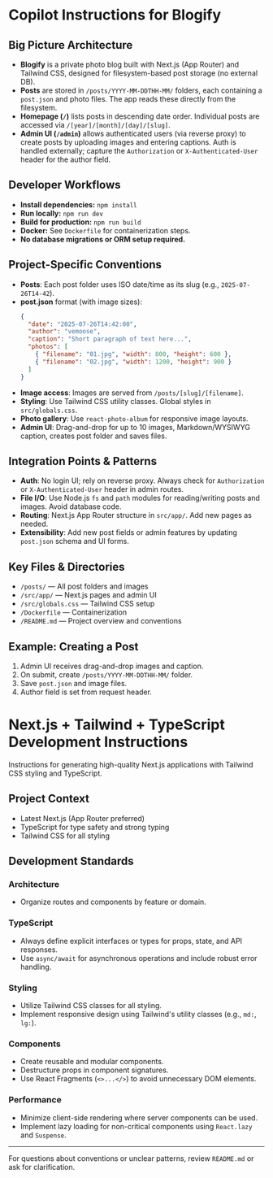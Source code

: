 # Copilot Instructions for Blogify

## Big Picture Architecture
- **Blogify** is a private photo blog built with Next.js (App Router) and Tailwind CSS, designed for filesystem-based post storage (no external DB).
- **Posts** are stored in `/posts/YYYY-MM-DDTHH-MM/` folders, each containing a `post.json` and photo files. The app reads these directly from the filesystem.
- **Homepage (`/`)** lists posts in descending date order. Individual posts are accessed via `/[year]/[month]/[day]/[slug]`.
- **Admin UI (`/admin`)** allows authenticated users (via reverse proxy) to create posts by uploading images and entering captions. Auth is handled externally; capture the `Authorization` or `X-Authenticated-User` header for the author field.

## Developer Workflows
- **Install dependencies:** `npm install`
- **Run locally:** `npm run dev`
- **Build for production:** `npm run build`
- **Docker:** See `Dockerfile` for containerization steps.
- **No database migrations or ORM setup required.**

## Project-Specific Conventions
- **Posts**: Each post folder uses ISO date/time as its slug (e.g., `2025-07-26T14-42`).
- **post.json** format (with image sizes):
  ```json
  {
    "date": "2025-07-26T14:42:00",
    "author": "vemoose",
    "caption": "Short paragraph of text here...",
    "photos": [
      { "filename": "01.jpg", "width": 800, "height": 600 },
      { "filename": "02.jpg", "width": 1200, "height": 900 }
    ]
  }
  ```
- **Image access**: Images are served from `/posts/[slug]/[filename]`.
- **Styling**: Use Tailwind CSS utility classes. Global styles in `src/globals.css`.
- **Photo gallery**: Use `react-photo-album` for responsive image layouts.
- **Admin UI**: Drag-and-drop for up to 10 images, Markdown/WYSIWYG caption, creates post folder and saves files.

## Integration Points & Patterns
- **Auth**: No login UI; rely on reverse proxy. Always check for `Authorization` or `X-Authenticated-User` header in admin routes.
- **File I/O**: Use Node.js `fs` and `path` modules for reading/writing posts and images. Avoid database code.
- **Routing**: Next.js App Router structure in `src/app/`. Add new pages as needed.
- **Extensibility**: Add new post fields or admin features by updating `post.json` schema and UI forms.

## Key Files & Directories
- `/posts/` — All post folders and images
- `/src/app/` — Next.js pages and admin UI
- `/src/globals.css` — Tailwind CSS setup
- `/Dockerfile` — Containerization
- `/README.md` — Project overview and conventions

## Example: Creating a Post
1. Admin UI receives drag-and-drop images and caption.
2. On submit, create `/posts/YYYY-MM-DDTHH-MM/` folder.
3. Save `post.json` and image files.
4. Author field is set from request header.

# Next.js + Tailwind + TypeScript Development Instructions

Instructions for generating high-quality Next.js applications with Tailwind CSS styling and TypeScript.

## Project Context
-   Latest Next.js (App Router preferred)
-   TypeScript for type safety and strong typing
-   Tailwind CSS for all styling

## Development Standards
### Architecture
-   Organize routes and components by feature or domain.

### TypeScript
-   Always define explicit interfaces or types for props, state, and API responses.
-   Use `async/await` for asynchronous operations and include robust error handling.

### Styling
-   Utilize Tailwind CSS classes for all styling.
-   Implement responsive design using Tailwind's utility classes (e.g., `md:`, `lg:`).

### Components
-   Create reusable and modular components.
-   Destructure props in component signatures.
-   Use React Fragments (`<>...</>`) to avoid unnecessary DOM elements.

### Performance
-   Minimize client-side rendering where server components can be used.
-   Implement lazy loading for non-critical components using `React.lazy` and `Suspense`.


---
For questions about conventions or unclear patterns, review `README.md` or ask for clarification.
